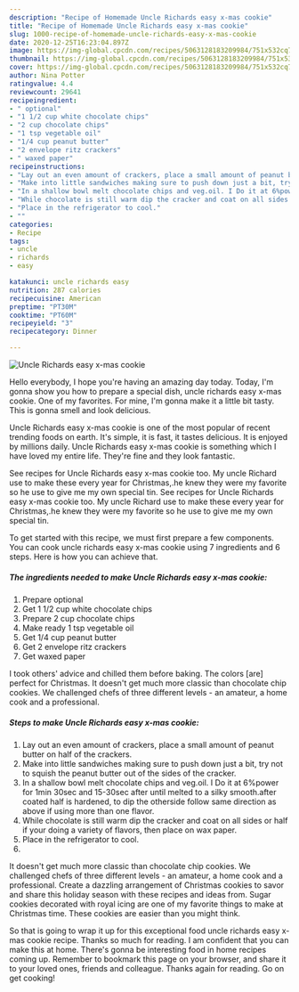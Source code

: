 ```yaml
---
description: "Recipe of Homemade Uncle Richards easy x-mas cookie"
title: "Recipe of Homemade Uncle Richards easy x-mas cookie"
slug: 1000-recipe-of-homemade-uncle-richards-easy-x-mas-cookie
date: 2020-12-25T16:23:04.897Z
image: https://img-global.cpcdn.com/recipes/5063128183209984/751x532cq70/uncle-richards-easy-x-mas-cookie-recipe-main-photo.jpg
thumbnail: https://img-global.cpcdn.com/recipes/5063128183209984/751x532cq70/uncle-richards-easy-x-mas-cookie-recipe-main-photo.jpg
cover: https://img-global.cpcdn.com/recipes/5063128183209984/751x532cq70/uncle-richards-easy-x-mas-cookie-recipe-main-photo.jpg
author: Nina Potter
ratingvalue: 4.4
reviewcount: 29641
recipeingredient:
- " optional"
- "1 1/2 cup white chocolate chips"
- "2 cup chocolate chips"
- "1 tsp vegetable oil"
- "1/4 cup peanut butter"
- "2 envelope ritz crackers"
- " waxed paper"
recipeinstructions:
- "Lay out an even amount of crackers, place a small amount of peanut butter on half of the crackers."
- "Make into little sandwiches making sure to push down just a bit, try not to squish the peanut butter out of the sides of the cracker."
- "In a shallow bowl melt chocolate chips and veg.oil. I Do it at 6%power for 1min 30sec and 15-30sec after until melted to a silky smooth.after coated half is hardened, to dip the otherside follow same direction as above if using more than one flavor."
- "While chocolate is still warm dip the cracker and coat on all sides or half if your doing a variety of flavors, then place on wax paper."
- "Place in the refrigerator to cool."
- ""
categories:
- Recipe
tags:
- uncle
- richards
- easy

katakunci: uncle richards easy 
nutrition: 287 calories
recipecuisine: American
preptime: "PT30M"
cooktime: "PT60M"
recipeyield: "3"
recipecategory: Dinner

---
```



![Uncle Richards easy x-mas cookie](https://img-global.cpcdn.com/recipes/5063128183209984/751x532cq70/uncle-richards-easy-x-mas-cookie-recipe-main-photo.jpg)

Hello everybody, I hope you're having an amazing day today. Today, I'm gonna show you how to prepare a special dish, uncle richards easy x-mas cookie. One of my favorites. For mine, I'm gonna make it a little bit tasty. This is gonna smell and look delicious.

Uncle Richards easy x-mas cookie is one of the most popular of recent trending foods on earth. It's simple, it is fast, it tastes delicious. It is enjoyed by millions daily. Uncle Richards easy x-mas cookie is something which I have loved my entire life. They're fine and they look fantastic.

See recipes for Uncle Richards easy x-mas cookie too. My uncle Richard use to make these every year for Christmas,.he knew they were my favorite so he use to give me my own special tin. See recipes for Uncle Richards easy x-mas cookie too. My uncle Richard use to make these every year for Christmas,.he knew they were my favorite so he use to give me my own special tin.


To get started with this recipe, we must first prepare a few components. You can cook uncle richards easy x-mas cookie using 7 ingredients and 6 steps. Here is how you can achieve that.

<!--inarticleads1-->

##### The ingredients needed to make Uncle Richards easy x-mas cookie:

1. Prepare  optional
1. Get 1 1/2 cup white chocolate chips
1. Prepare 2 cup chocolate chips
1. Make ready 1 tsp vegetable oil
1. Get 1/4 cup peanut butter
1. Get 2 envelope ritz crackers
1. Get  waxed paper


I took others&#39; advice and chilled them before baking. The colors [are] perfect for Christmas. It doesn&#39;t get much more classic than chocolate chip cookies. We challenged chefs of three different levels - an amateur, a home cook and a professional. 

<!--inarticleads2-->

##### Steps to make Uncle Richards easy x-mas cookie:

1. Lay out an even amount of crackers, place a small amount of peanut butter on half of the crackers.
1. Make into little sandwiches making sure to push down just a bit, try not to squish the peanut butter out of the sides of the cracker.
1. In a shallow bowl melt chocolate chips and veg.oil. I Do it at 6%power for 1min 30sec and 15-30sec after until melted to a silky smooth.after coated half is hardened, to dip the otherside follow same direction as above if using more than one flavor.
1. While chocolate is still warm dip the cracker and coat on all sides or half if your doing a variety of flavors, then place on wax paper.
1. Place in the refrigerator to cool.
1. 


It doesn&#39;t get much more classic than chocolate chip cookies. We challenged chefs of three different levels - an amateur, a home cook and a professional. Create a dazzling arrangement of Christmas cookies to savor and share this holiday season with these recipes and ideas from. Sugar cookies decorated with royal icing are one of my favorite things to make at Christmas time. These cookies are easier than you might think. 

So that is going to wrap it up for this exceptional food uncle richards easy x-mas cookie recipe. Thanks so much for reading. I am confident that you can make this at home. There's gonna be interesting food in home recipes coming up. Remember to bookmark this page on your browser, and share it to your loved ones, friends and colleague. Thanks again for reading. Go on get cooking!
